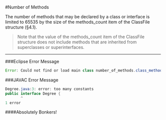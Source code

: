 #Number of Methods

The number of methods that may be declared by a class or interface is limited to 65535 by the size of the methods_count item of the ClassFile structure (§4.1).

> Note that the value of the methods_count item of the ClassFile structure does not include methods that are inherited from superclasses or superinterfaces.

---

###Eclipse Error Message
```java
Error: Could not find or load main class number_of_methods.class_methods
```

###JAVAC Error Message
```java
Degree.java:3: error: too many constants
public interface Degree {
       ^
1 error
```

####Absolutely Bonkers!
